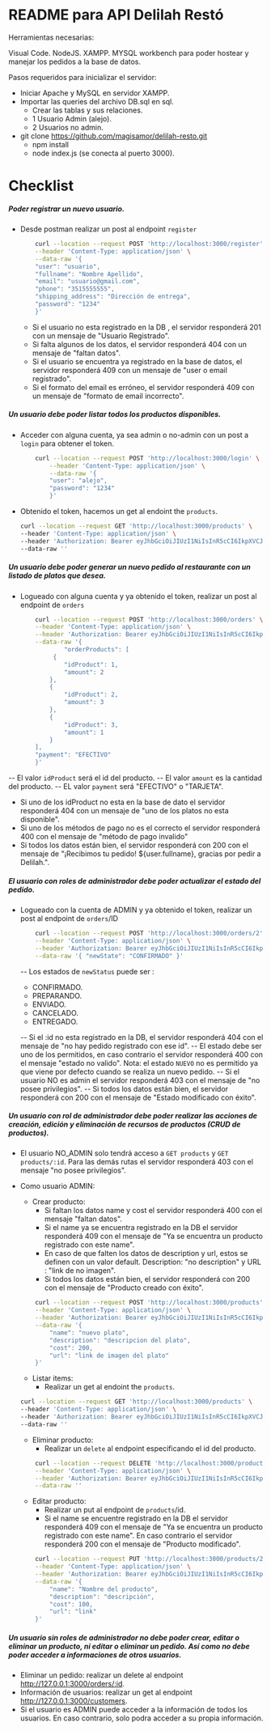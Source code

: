 # README para API Delilah Restó

Herramientas necesarias:

Visual Code.
NodeJS.
XAMPP.
MYSQL workbench para poder hostear y manejar los pedidos a la base de datos.


Pasos requeridos para inicializar el servidor:

  - Iniciar Apache y MySQL en servidor XAMPP.
  - Importar las queries del archivo DB.sql en sql. 
    - Crear las tablas y sus relaciones.
    - 1 Usuario Admin (alejo).
    - 2 Usuarios no admin.
  - git clone https://github.com/magisamor/delilah-resto.git
    - npm install
    - node index.js (se conecta al puerto 3000).

# Checklist

##### Poder registrar un nuevo usuario.
- Desde postman realizar un post al endpoint `register` 
    ```sh
        curl --location --request POST 'http://localhost:3000/register' \
        --header 'Content-Type: application/json' \
        --data-raw '{
        "user": "usuario",
        "fullname": "Nombre Apellido",
        "email": "usuario@gmail.com",
        "phone": "3515555555",
        "shipping_address": "Dirección de entrega",
        "password": "1234"
        }'
    ```
    - Si el usuario no esta registrado en la DB , el servidor responderá 201 con un mensaje de "Usuario Registrado".
    - Si falta algunos de los datos, el servidor responderá 404 con un mensaje de "faltan datos".
    - Si el usuario se encuentra ya registrado en la base de datos, el servidor responderá 409 con un mensaje de "user o email registrado".
    - Si el formato del email es erróneo, el servidor responderá 409 con un mensaje de "formato de email incorrecto".

##### Un usuario debe poder listar todos los productos disponibles.
- Acceder con alguna cuenta, ya sea admin o no-admin con un post a `login` para obtener el token.
    ```sh
        curl --location --request POST 'http://localhost:3000/login' \
            --header 'Content-Type: application/json' \
            --data-raw '{
            "user": "alejo",
            "password": "1234"
            }'
    ```
- Obtenido el token, hacemos un get al endoint the `products`.
    ```sh
    curl --location --request GET 'http://localhost:3000/products' \
    --header 'Content-Type: application/json' \
    --header 'Authorization: Bearer eyJhbGciOiJIUzI1NiIsInR5cCI6IkpXVCJ9.eyJ1c2VyIjoiZW1tYSIsImlhdCI6MTU5OTcxNzYzNX0.uQ5C33cPX5YEZQ9PKJ0PthGTGxetjvHkzQrvGHG_sNE' \
    --data-raw ''
    ```
##### Un usuario debe poder generar un nuevo pedido al restaurante con un listado de platos que desea.
- Logueado con alguna cuenta y ya obtenido el token, realizar un post al endpoint de `orders`
    ```sh
        curl --location --request POST 'http://localhost:3000/orders' \
        --header 'Content-Type: application/json' \
        --header 'Authorization: Bearer eyJhbGciOiJIUzI1NiIsInR5cCI6IkpXVCJ9.eyJ1c2VyIjoiZW1tYSIsImlhdCI6MTU5OTcxNzYzNX0.uQ5C33cPX5YEZQ9PKJ0PthGTGxetjvHkzQrvGHG_sNE' \
        --data-raw '{
                "orderProducts": [
             {
                "idProduct": 1,
                "amount": 2
            },
            {
                "idProduct": 2,
                "amount": 3
            },
            {
                "idProduct": 3,
                "amount": 1
            }
        ],
        "payment": "EFECTIVO"
        }'
    ```
-- El valor `idProduct` será el id del producto.
-- El valor `amount` es la cantidad del producto.
-- EL valor `payment` será "EFECTIVO" o "TARJETA".

- Si uno de los idProduct no esta en la base de dato el servidor responderá 404 con un mensaje de "uno de los platos no esta disponible".
- Si uno de los métodos de pago no es el correcto el servidor responderá 400 con el mensaje de "método de pago invalido"
- Si todos los datos están bien, el servidor responderá con 200 con el mensaje de "¡Recibimos tu pedido! ${user.fullname}, gracias por pedir a Delilah.".

##### El usuario con roles de administrador debe poder actualizar el estado del pedido. 
- Logueado con la cuenta de ADMIN y ya obtenido el token, realizar un post al endpoint de `orders`/ID 
    ```sh
        curl --location --request POST 'http://localhost:3000/orders/2' \
        --header 'Content-Type: application/json' \
        --header 'Authorization: Bearer eyJhbGciOiJIUzI1NiIsInR5cCI6IkpXVCJ9.eyJ1c2VyIjoiZW1tYSIsImlhdCI6MTU5OTcxNzYzNX0.uQ5C33cPX5YEZQ9PKJ0PthGTGxetjvHkzQrvGHG_sNE' \
        --data-raw '{ "newState": "CONFIRMADO" }'
    ```
    -- Los estados de `newStatus` puede ser : 
    - CONFIRMADO.
    - PREPARANDO.
    - ENVIADO.
    - CANCELADO.
    - ENTREGADO.

    -- Si el :id no esta registrado en la DB, el servidor responderá 404 con el mensaje de "no hay pedido registrado con ese id".
    -- El estado debe ser uno de los permitidos, en caso contrario el servidor responderá 400 con el mensaje "estado no valido". Nota: el estado `NUEVO` no es permitido ya que viene por defecto cuando se realiza un nuevo pedido.
    -- Si el usuario NO es admin el servidor responderá 403 con el mensaje de "no posee privilegios".
    -- Si todos los datos están bien, el servidor responderá con 200 con el mensaje de "Estado modificado con éxito". 
    
##### Un usuario con rol de administrador debe poder realizar las acciones de creación, edición y eliminación de recursos de productos (CRUD de productos).

- El usuario NO_ADMIN solo tendrá acceso a `GET products` y `GET products/:id`. Para las demás rutas el servidor responderá 403 con el mensaje "no posee privilegios".
- Como usuario ADMIN:
    - Crear producto:  
       - Si faltan los datos name y cost el servidor responderá 400 con el mensaje "faltan datos".
        - Si el name ya se encuentra registrado en la DB el servidor responderá 409 con el mensaje de "Ya se encuentra un producto registrado con este name". 
        - En caso de que falten los datos de description y url, estos se definen con un valor default. Description: "no description" y URL : "link de no imagen".
        - Si todos los datos están bien, el servidor responderá con 200 con el mensaje de "Producto creado con éxito".
         
    ```sh
        curl --location --request POST 'http://localhost:3000/products' \
        --header 'Content-Type: application/json' \
        --header 'Authorization: Bearer eyJhbGciOiJIUzI1NiIsInR5cCI6IkpXVCJ9.eyJ1c2VyIjoiZW1tYSIsImlhdCI6MTU5OTcxNzYzNX0.uQ5C33cPX5YEZQ9PKJ0PthGTGxetjvHkzQrvGHG_sNE' \
        --data-raw '{
            "name": "nuevo plato",
            "description": "descripcion del plato",
            "cost": 200,
            "url": "link de imagen del plato"
        }'
    ```
    - Listar items:
        - Realizar un get al endoint the `products`.
    ```sh
    curl --location --request GET 'http://localhost:3000/products' \
    --header 'Content-Type: application/json' \
    --header 'Authorization: Bearer eyJhbGciOiJIUzI1NiIsInR5cCI6IkpXVCJ9.eyJ1c2VyIjoiZW1tYSIsImlhdCI6MTU5OTcxNzYzNX0.uQ5C33cPX5YEZQ9PKJ0PthGTGxetjvHkzQrvGHG_sNE' \
    --data-raw ''
    ```
    - Eliminar producto: 
        - Realizar un `delete` al endpoint especificando el id del producto.
    ```sh
        curl --location --request DELETE 'http://localhost:3000/products/2' \
        --header 'Content-Type: application/json' \
        --header 'Authorization: Bearer eyJhbGciOiJIUzI1NiIsInR5cCI6IkpXVCJ9.eyJ1c2VyIjoiZW1tYSIsImlhdCI6MTU5OTcxNzYzNX0.uQ5C33cPX5YEZQ9PKJ0PthGTGxetjvHkzQrvGHG_sNE' \
        --data-raw '' 
    ```
    - Editar producto:
        - Realizar un put al endpoint de `products`/id.
        - Si el name se encuentre registrado en la DB el servidor responderá 409 con el mensaje de "Ya se encuentra un producto registrado con este name". En caso contrario el servidor responderá 200 con el mensaje de "Producto modificado".
        
    ```sh
        curl --location --request PUT 'http://localhost:3000/products/2' \
        --header 'Content-Type: application/json' \
        --header 'Authorization: Bearer eyJhbGciOiJIUzI1NiIsInR5cCI6IkpXVCJ9.eyJ1c2VyIjoiZW1tYSIsImlhdCI6MTU5OTcxNzYzNX0.uQ5C33cPX5YEZQ9PKJ0PthGTGxetjvHkzQrvGHG_sNE' \
        --data-raw '{
            "name": "Nombre del producto",
            "description": "descripción",
            "cost": 100,
            "url": "link"
        }'
    ```
##### Un usuario sin roles de administrador no debe poder crear, editar o eliminar un producto, ni editar o eliminar un pedido. Así como no debe poder acceder a informaciones de otros usuarios.

- Eliminar un pedido: realizar un delete al endpoint http://127.0.0.1:3000/orders/:id.
- Información de usuarios: realizar un get al endpoint http://127.0.0.1:3000/customers.
- Si el usuario es ADMIN puede acceder a la información de todos los usuarios. En caso contrario, solo podra acceder a su propia información.

